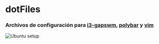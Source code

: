 # dotFiles

### Archivos de configuración para [i3-gapswm](https://github.com/Airblader/i3), [polybar](https://github.com/polybar/polybar) y [vim](https://www.vim.org/)

![Ubuntu setup](https://imgur.com/gallery/40ntnzg)
